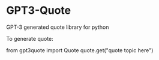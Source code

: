 # GPT3-Quote
GPT-3 generated quote library for python

To generate quote:


from gpt3quote import Quote
quote.get("quote topic here")
